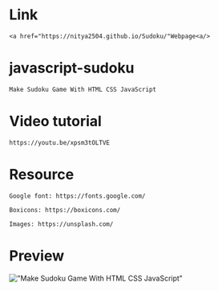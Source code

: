 # Link
    <a href="https://nitya2504.github.io/Sudoku/"Webpage<a/>

# javascript-sudoku

    Make Sudoku Game With HTML CSS JavaScript

# Video tutorial

    https://youtu.be/xpsm3tOLTVE

# Resource

    Google font: https://fonts.google.com/

    Boxicons: https://boxicons.com/

    Images: https://unsplash.com/

# Preview

!["Make Sudoku Game With HTML CSS JavaScript"](https://user-images.githubusercontent.com/67447840/135793517-57b1d971-67c5-4561-bd70-43f26998a108.jpg "Make Sudoku Game With HTML CSS JavaScript")
